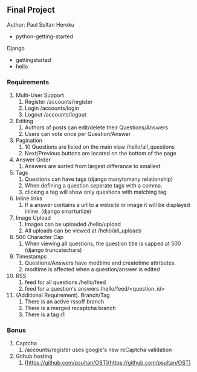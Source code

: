 ## Final Project
Author: Paul Sultan
Heroku

 - python-getting-started

Django

 - gettingstarted 
 - hello

### Requirements

 1. Multi-User Support
	 1. Register /accounts/register
	 2. Login /accounts/login
	 3. Logout /accounts/logout
 2. Editing 
	 1. Authors of posts can edit/delete their Questions/Answers
	 2. Users can vote once per Question/Answer
 3. Pagination
	 1. 10 Questions are listed on the main view /hello/all_questions
	 2. Next/Previous buttons are located on the bottom of the page
 4. Answer Order
	 1. Answers are sorted from largest differance to smallest
 5. Tags
	 1. Questions can have tags (django manytomany relationship)
	 2. When defining a question seperate tags with a comma.
	 3. clicking a tag will show only questions with matching tag
 6. Inline links
	 1. If a answer contains a url to a website or image it will be displayed inline.  (django smarturlize)
 7. Image Upload
	 1. Images can be uploaded /hello/upload
	 2. All uploads can be viewed at /hello/all_uploads
 8. 500 Character Cap
	 1. When viewing all questions, the question title is capped at 500 (django truncatechars)
 9. Timestamps
	 1. Questions/Answers have modtime and createtime attributes.
	 2. modtime is affected when a question/answer is edited
 10. RSS
	 1. feed for all questions /hello/feed
	 2. feed for a question's answers /hello/feed/<question_id>
 11. (Additional Requirement). Branch/Tag
	 1. There is an active rssoff branch
	 2. There is a merged recaptcha branch
	 3. There is a tag r1

### Bonus
 1. Captcha
	 1. /accounts/register uses google's new reCaptcha validation
 2. Github hosting
	 1. [https://github.com/psultan/OST](https://github.com/psultan/OST)